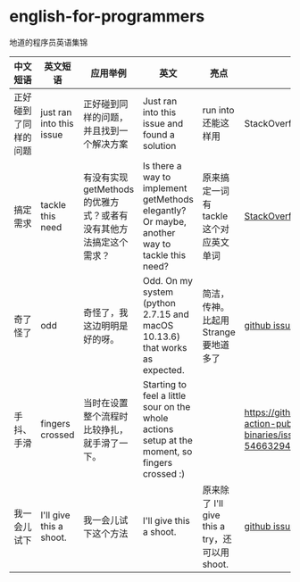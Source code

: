 # english-for-programmers
地道的程序员英语集锦


|中文短语|英文短语|应用举例|英文|亮点|出处|
|:---------|---------|--------------|-----------|-------|---|
|正好碰到了同样的问题|just ran into this issue|正好碰到同样的问题，并且找到一个解决方案|Just ran into this issue and found a solution|run into 还能这样用|StackOverflow|
|搞定需求| tackle this need|有没有实现 getMethods 的优雅方式？或者有没有其他方法搞定这个需求？|Is there a way to implement getMethods elegantly? Or maybe, another way to tackle this need?| 原来搞定一词有 tackle 这个对应英文单词|[StackOverflow](https://stackoverflow.com/q/39544789/769900)|
|奇了怪了|odd|奇怪了，我这边明明是好的呀。|Odd. On my system (python 2.7.15 and macOS 10.13.6) that works as expected. |简洁，传神。比起用 Strange 要地道多了|[github issue comment](https://github.com/lektor/lektor/issues/676#issuecomment-516343612)|
|手抖、手滑|fingers crossed|当时在设置整个流程时比较挣扎，就手滑了一下。|Starting to feel a little sour on the whole actions setup at the moment, so fingers crossed :)||https://github.com/skx/github-action-publish-binaries/issues/12#issuecomment-546632941|
|我一会儿试下|I'll give this a shoot.|我一会儿试下这个方法|I'll give this a shoot.|原来除了 I'll give this a try，还可以用 shoot.|[github issue comment](https://github.com/semantic-release/semantic-release/issues/467#issuecomment-336131965)|

